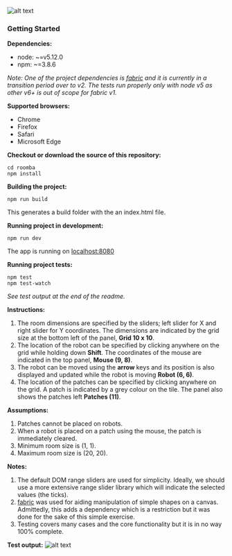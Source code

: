 ![alt text](https://raw.githubusercontent.com/stelioskiayias/roomba/master/images/roomba.png "Roomba")

### Getting Started
**Dependencies:**

 - node: ~=v5.12.0
 - npm: ~=3.8.6

_Note: One of the project dependencies is [fabric](http://fabricjs.com/) and it is currently in a transition period over to v2. The tests run properly only with node v5 as other v6+ is out of scope for fabric v1._

**Supported browsers:**

 - Chrome
 - Firefox
 - Safari
 - Microsoft Edge

**Checkout or download the source of this repository:**

    cd roomba
    npm install

**Building the project:**

	npm run build

This generates a build folder with the an index.html file.

**Running project in development:**

    npm run dev

The app is running on [localhost:8080](localhost:8080)


**Running project tests:**

    npm test
    npm test-watch

_See test output at the end of the readme._

**Instructions:**

 1. The room dimensions are specified by the sliders; left slider for X and right slider for Y coordinates. The dimensions are indicated by the grid size at the bottom left of the panel,  **Grid 10 x 10**.
 2. The location of the robot can be specified by clicking anywhere on the grid while holding down **Shift**. The coordinates of the mouse are indicated in the top panel, **Mouse (9, 8)**.
 3. The robot can be moved using the **arrow** keys and its position is also displayed and updated while the robot is moving **Robot (6, 6)**.
 4. The location of the patches can be specified by clicking anywhere on the grid. A patch is indicated by a grey colour on the tile. The panel also shows the patches left **Patches (11)**.

**Assumptions:**
1. Patches cannot be placed on robots.
2. When a robot is placed on a patch using the mouse, the patch is immediately cleared.
3. Minimum room size is (1, 1).
3. Maximum room size is (20, 20).

**Notes:**
1. The default DOM range sliders are used for simplicity. Ideally, we should use a more extensive range slider library which will indicate the selected values (the ticks).
2. [fabric](http://fabricjs.com/) was used for aiding manipulation of simple shapes on a canvas. Admittedly, this adds a dependency which is a restriction but it was done for the sake of this simple exercise.
3. Testing covers many cases and the core functionality but it is in no way 100% complete.

**Test output:**
![alt text](https://raw.githubusercontent.com/stelioskiayias/roomba/master/images/test_output.png "Test output")

